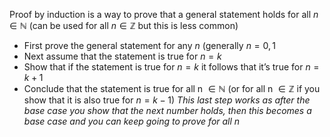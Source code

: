 Proof by induction is a way to prove that a general statement holds for all $n \in \mathbb{N}$ (can be used for all $n \in \mathbb{Z}$ but this is less common)
-  First prove the general statement for any $n$ (generally $n = 0, 1$
- Next assume that the statement is true for $n = k$
- Show that if the statement is true for $n = k$ it follows that it’s true for $n = k+1$
- Conclude that the statement is true for all n $\in \mathbb{N}$ (or for all n $\in \mathbb{Z}$ if you show that it is also true for $n = k-1$)
*This last step works as after the base case you show that the next number holds, then this becomes a base case and you can keep going to prove for all n*